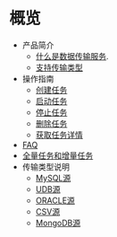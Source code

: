 # 概览

* 产品简介
    * [什么是数据传输服务](middleware/udts/introduction/concept).
    * [支持传输类型](middleware/udts/introduction/supporttype)
* 操作指南
    * [创建任务](middleware/udts/guide/createtask)
    * [启动任务](middleware/udts/guide/starttask)
    * [停止任务](middleware/udts/guide/stoptask)
    * [删除任务](middleware/udts/guide/deletetask)
    * [获取任务详情](middleware/udts/guide/getconfig)
* [FAQ](middleware/udts/faq)
* [全量任务和增量任务](middleware/udts/tasktype)
* 传输类型说明
    * [MySQL源](middleware/udts/type/mysqlsource)
    * [UDB源](middleware/udts/type/udbsource)
    * [ORACLE源](middleware/udts/type/oraclesource)
    * [CSV源](middleware/udts/type/csvsource)
    * [MongoDB源](middleware/udts/type/mongonode)
    
    









    
   
   
    
        
